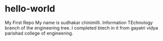 # hello-world
My First Repo
My name is sudhakar chinimilli. Information TEchnology branch of the engineering tree. I completed btech in it from gayatri vidya parishad college of engineering.

